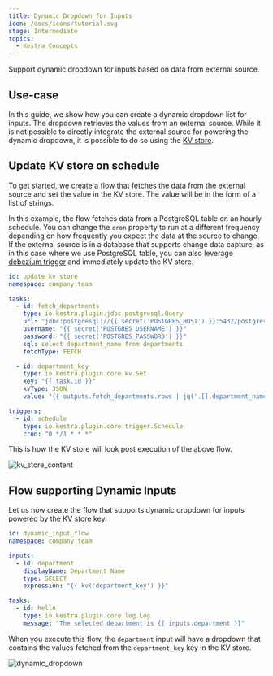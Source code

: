 ```yaml
---
title: Dynamic Dropdown for Inputs
icon: /docs/icons/tutorial.svg
stage: Intermediate
topics:
  - Kestra Concepts
---
```


Support dynamic dropdown for inputs based on data from external source.

## Use-case

In this guide, we show how you can create a dynamic dropdown list for inputs. The dropdown retrieves the values from an external source. While it is not possible to directly integrate the external source for powering the dynamic dropdown, it is possible to do so using the [KV store](../05.concepts/05.kv-store.md).

## Update KV store on schedule

To get started, we create a flow that fetches the data from the external source and set the value in the KV store. The value will be in the form of a list of strings.

In this example, the flow fetches data from a PostgreSQL table on an hourly schedule. You can change the `cron` property to run at a different frequency depending on how frequently you expect the data at the source to change. If the external source is in a database that supports change data capture, as in this case where we use PostgreSQL table, you can also leverage [debezium trigger](/plugins/debezium%20postgresql/triggers/io.kestra.plugin.debezium.postgres.trigger) and immediately update the KV store.

```yaml
id: update_kv_store
namespace: company.team

tasks:
  - id: fetch_departments
    type: io.kestra.plugin.jdbc.postgresql.Query
    url: "jdbc:postgresql://{{ secret('POSTGRES_HOST') }}:5432/postgres"
    username: "{{ secret('POSTGRES_USERNAME') }}"
    password: "{{ secret('POSTGRES_PASSWORD') }}"
    sql: select department_name from departments
    fetchType: FETCH

  - id: department_key
    type: io.kestra.plugin.core.kv.Set
    key: "{{ task.id }}"
    kvType: JSON
    value: "{{ outputs.fetch_departments.rows | jq('.[].department_name') }}"

triggers:
  - id: schedule
    type: io.kestra.plugin.core.trigger.Schedule
    cron: "0 */1 * * *"
```

This is how the KV store will look post execution of the above flow.

![kv_store_content](/docs/how-to-guides/dynamic-inputs/kv_store_content.png)

## Flow supporting Dynamic Inputs

Let us now create the flow that supports dynamic dropdown for inputs powered by the KV store key.

```yaml
id: dynamic_input_flow
namespace: company.team

inputs:
  - id: department
    displayName: Department Name
    type: SELECT
    expression: "{{ kv('department_key') }}"

tasks:
  - id: hello
    type: io.kestra.plugin.core.log.Log
    message: "The selected department is {{ inputs.department }}"
```

When you execute this flow, the `department` input will have a dropdown that contains the values fetched from the `department_key` key in the KV store.

![dynamic_dropdown](/docs/how-to-guides/dynamic-inputs/dynamic_dropdown.png)
